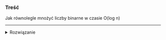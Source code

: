 ### Treść
Jak równolegle mnożyć liczby binarne w czasie O(log n)

------
<details><summary>Rozwiązanie</summary>
<p>

